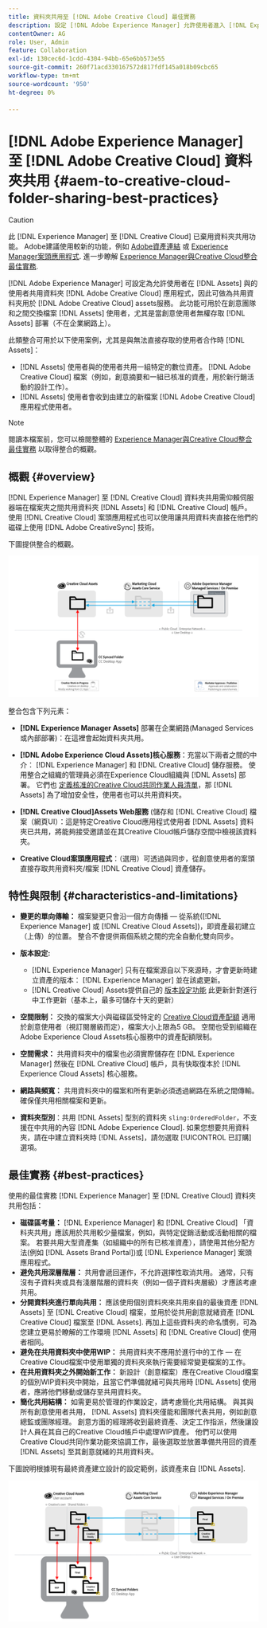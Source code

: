 ```yaml
---
title: 資料夾共用至 [!DNL Adobe Creative Cloud] 最佳實務
description: 設定 [!DNL Adobe Experience Manager] 允許使用者進入 [!DNL Experience Manager Assets] 以與Adobe Creative Cloud使用者交換資料夾。
contentOwner: AG
role: User, Admin
feature: Collaboration
exl-id: 130cec6d-1cdd-4304-94bb-65e6bb573e55
source-git-commit: 260f71acd330167572d817fdf145a018b09cbc65
workflow-type: tm+mt
source-wordcount: '950'
ht-degree: 0%

---
```


# [!DNL Adobe Experience Manager] 至 [!DNL Adobe Creative Cloud] 資料夾共用 {#aem-to-creative-cloud-folder-sharing-best-practices}

>[!CAUTION]
>
>此 [!DNL Experience Manager] 至 [!DNL Creative Cloud] 已棄用資料夾共用功能。 Adobe建議使用較新的功能，例如 [Adobe資產連結](https://helpx.adobe.com/tw/enterprise/using/adobe-asset-link.html) 或 [Experience Manager案頭應用程式](https://experienceleague.adobe.com/docs/experience-manager-desktop-app/using/using.html). 進一步瞭解 [Experience Manager與Creative Cloud整合最佳實務](/help/assets/aem-cc-integration-best-practices.md).

[!DNL Adobe Experience Manager] 可設定為允許使用者在 [!DNL Assets] 與的使用者共用資料夾 [!DNL Adobe Creative Cloud] 應用程式，因此可做為共用資料夾用於 [!DNL Adobe Creative Cloud] assets服務。 此功能可用於在創意團隊和之間交換檔案 [!DNL Assets] 使用者，尤其是當創意使用者無權存取 [!DNL Assets] 部署（不在企業網路上）。

此類整合可用於以下使用案例，尤其是與無法直接存取的使用者合作時 [!DNL Assets]：

* [!DNL Assets] 使用者與的使用者共用一組特定的數位資產。 [!DNL Adobe Creative Cloud] 檔案（例如，創意摘要和一組已核准的資產，用於新行銷活動的設計工作）。
* [!DNL Assets] 使用者會收到由建立的新檔案 [!DNL Adobe Creative Cloud] 應用程式使用者。

>[!NOTE]
>
>閱讀本檔案前，您可以檢閱整體的 [Experience Manager與Creative Cloud整合最佳實務](/help/assets/aem-cc-integration-best-practices.md) 以取得整合的概觀。

## 概觀 {#overview}

[!DNL Experience Manager] 至 [!DNL Creative Cloud] 資料夾共用需仰賴伺服器端在檔案夾之間共用資料夾 [!DNL Assets] 和 [!DNL Creative Cloud] 帳戶。 使用 [!DNL Creative Cloud] 案頭應用程式也可以使用讓共用資料夾直接在他們的磁碟上使用 [!DNL Adobe CreativeSync] 技術。

下圖提供整合的概觀。

![chlimage_1-179](assets/chlimage_1-406.png)

整合包含下列元素：

* **[!DNL Experience Manager Assets]** 部署在企業網路(Managed Services或內部部署)：在這裡會起始資料夾共用。
* **[!DNL Adobe Experience Cloud Assets]核心服務**：充當以下兩者之間的中介： [!DNL Experience Manager] 和 [!DNL Creative Cloud] 儲存服務。 使用整合之組織的管理員必須在Experience Cloud組織與 [!DNL Assets] 部署。 它們也 [定義核准的Creative Cloud共同作業人員清單](https://experienceleague.adobe.com/docs/core-services/interface/services/assets/t-admin-add-cc-user.html)，那 [!DNL Assets] 為了增加安全性，使用者也可以共用資料夾。

* **[!DNL Creative Cloud]Assets Web服務** (儲存和 [!DNL Creative Cloud] 檔案（網頁UI）：這是特定Creative Cloud應用程式使用者 [!DNL Assets] 資料夾已共用，將能夠接受邀請並在其Creative Cloud帳戶儲存空間中檢視該資料夾。
* **Creative Cloud案頭應用程式**：（選用）可透過與同步，從創意使用者的案頭直接存取共用資料夾/檔案 [!DNL Creative Cloud] 資產儲存。

## 特性與限制 {#characteristics-and-limitations}

* **變更的單向傳輸：** 檔案變更只會沿一個方向傳播 — 從系統([!DNL Experience Manager] 或 [!DNL Creative Cloud Assets])，即資產最初建立（上傳）的位置。 整合不會提供兩個系統之間的完全自動化雙向同步。
* **版本設定:**

   * [!DNL Experience Manager] 只有在檔案源自以下來源時，才會更新時建立資產的版本： [!DNL Experience Manager] 並在該處更新。
   * [!DNL Creative Cloud] Assets提供自己的 [版本設定功能](https://helpx.adobe.com/creative-cloud/help/versioning-faq.html) 此更新針對進行中工作更新（基本上，最多可儲存十天的更新）

* **空間限制：** 交換的檔案大小與磁碟區受特定的 [Creative Cloud資產配額](https://helpx.adobe.com/creative-cloud/kb/file-storage-quota.html) 適用於創意使用者（視訂閱層級而定），檔案大小上限為5 GB。 空間也受到組織在Adobe Experience Cloud Assets核心服務中的資產配額限制。

* **空間需求：** 共用資料夾中的檔案也必須實際儲存在 [!DNL Experience Manager] 然後在 [!DNL Creative Cloud] 帳戶，具有快取復本於 [!DNL Experience Cloud Assets] 核心服務。
* **網路與頻寬：** 共用資料夾中的檔案和所有更新必須透過網路在系統之間傳輸。 確保僅共用相關檔案和更新。
* **資料夾型別**：共用 [!DNL Assets] 型別的資料夾 `sling:OrderedFolder`，不支援在中共用的內容 [!DNL Adobe Experience Cloud]. 如果您想要共用資料夾，請在中建立資料夾時 [!DNL Assets]，請勿選取 [!UICONTROL 已訂購] 選項。

## 最佳實務 {#best-practices}

使用的最佳實務 [!DNL Experience Manager] 至 [!DNL Creative Cloud] 資料夾共用包括：

* **磁碟區考量：** [!DNL Experience Manager] 和 [!DNL Creative Cloud] 「資料夾共用」應該用於共用較少量檔案，例如，與特定促銷活動或活動相關的檔案。 若要共用大型資產集（如組織中的所有已核准資產），請使用其他分配方法(例如 [!DNL Assets Brand Portal])或 [!DNL Experience Manager] 案頭應用程式。
* **避免共用深層階層：** 共用會遞回運作，不允許選擇性取消共用。 通常，只有沒有子資料夾或具有淺層階層的資料夾（例如一個子資料夾層級）才應該考慮共用。
* **分開資料夾進行單向共用：** 應該使用個別資料夾來共用來自的最後資產 [!DNL Assets] 至 [!DNL Creative Cloud] 檔案，並用於從共用創意就緒資產 [!DNL Creative Cloud] 檔案至 [!DNL Assets]. 再加上這些資料夾的命名慣例，可為您建立更易於瞭解的工作環境 [!DNL Assets] 和 [!DNL Creative Cloud] 使用者相同。
* **避免在共用資料夾中使用WIP：** 共用資料夾不應用於進行中的工作 — 在Creative Cloud檔案中使用單獨的資料夾來執行需要經常變更檔案的工作。
* **在共用資料夾之外開始新工作：** 新設計（創意檔案）應在Creative Cloud檔案的個別WIP資料夾中開始，且當它們準備就緒可與共用時 [!DNL Assets] 使用者，應將他們移動或儲存至共用資料夾。
* **簡化共用結構：** 如需更易於管理的作業設定，請考慮簡化共用結構。 與其與所有創意使用者共用， [!DNL Assets] 資料夾僅能和團隊代表共用，例如創意總監或團隊經理。 創意方面的經理將收到最終資產、決定工作指派，然後讓設計人員在其自己的Creative Cloud帳戶中處理WIP資產。 他們可以使用Creative Cloud共同作業功能來協調工作，最後選取並放置準備共用回的資產 [!DNL Assets] 至其創意就緒的共用資料夾。

下圖說明根據現有最終資產建立設計的設定範例，該資產來自 [!DNL Assets].

![chlimage_1-180](assets/chlimage_1-407.png)
